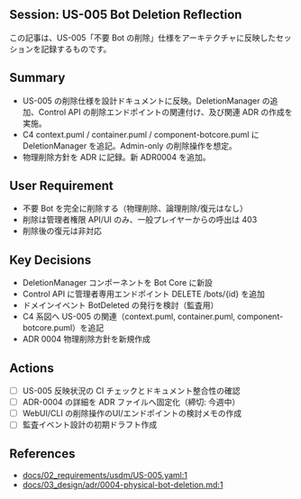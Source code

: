 ## Session: US-005 Bot Deletion Reflection

この記事は、US-005「不要 Bot の削除」仕様をアーキテクチャに反映したセッションを記録するものです。

## Summary
- US-005 の削除仕様を設計ドキュメントに反映。DeletionManager の追加、Control API の削除エンドポイントの関連付け、及び関連 ADR の作成を実施。
- C4 context.puml / container.puml / component-botcore.puml に DeletionManager を追記。Admin-only の削除操作を想定。
- 物理削除方針を ADR に記録。新 ADR0004 を追加。

## User Requirement
- 不要 Bot を完全に削除する（物理削除、論理削除/復元はなし）  
- 削除は管理者権限 API/UI のみ、一般プレイヤーからの呼出は 403  
- 削除後の復元は非対応

## Key Decisions
- DeletionManager コンポーネントを Bot Core に新設  
- Control API に管理者専用エンドポイント DELETE /bots/{id} を追加  
- ドメインイベント BotDeleted の発行を検討（監査用）  
- C4 系図へ US-005 の関連（context.puml, container.puml, component-botcore.puml）を追記  
- ADR 0004 物理削除方針を新規作成  

## Actions
- [ ] US-005 反映状況の CI チェックとドキュメント整合性の確認
- [ ] ADR-0004 の詳細を ADR ファイルへ固定化（締切: 今週中）  
- [ ] WebUI/CLI の削除操作のUI/エンドポイントの検討メモの作成  
- [ ] 監査イベント設計の初期ドラフト作成  

## References
- [docs/02_requirements/usdm/US-005.yaml:1](docs/02_requirements/usdm/US-005.yaml:1)  
- [docs/03_design/adr/0004-physical-bot-deletion.md:1](docs/03_design/adr/0004-physical-bot-deletion.md:1)